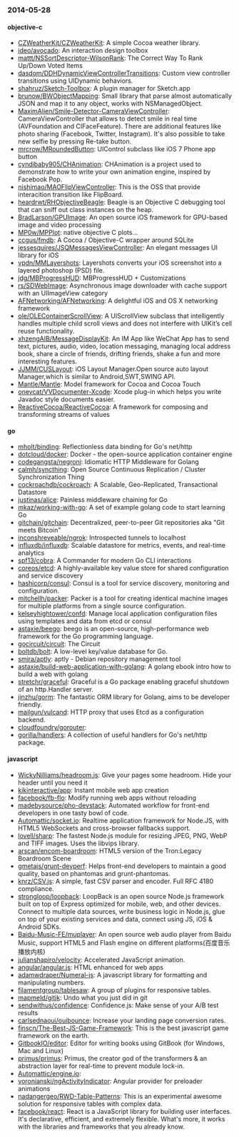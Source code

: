 ### 2014-05-28

#### objective-c
* [CZWeatherKit/CZWeatherKit](https://github.com/CZWeatherKit/CZWeatherKit): A simple Cocoa weather library.
* [ideo/avocado](https://github.com/ideo/avocado): An interaction design toolbox
* [mattt/NSSortDescriptor-WilsonRank](https://github.com/mattt/NSSortDescriptor-WilsonRank): The Correct Way To Rank Up/Down Voted Items
* [dasdom/DDHDynamicViewControllerTransitions](https://github.com/dasdom/DDHDynamicViewControllerTransitions): Custom view controller transitions using UIDynamic behaviors.
* [shahruz/Sketch-Toolbox](https://github.com/shahruz/Sketch-Toolbox): A plugin manager for Sketch.app
* [brunow/BWObjectMapping](https://github.com/brunow/BWObjectMapping): Small library that parse almost automatically JSON and map it to any object, works with NSManagedObject.
* [MaximAlien/Smile-Detector-CameraViewController](https://github.com/MaximAlien/Smile-Detector-CameraViewController): CameraViewController that allows to detect smile in real time (AVFoundation and CIFaceFeature). There are additional features like photo sharing (Facebook, Twitter, Instagram). It's also possible to take new selfie by pressing Re-take button.
* [mrcrow/MRoundedButton](https://github.com/mrcrow/MRoundedButton): UIControl subclass like iOS 7 Phone app button
* [cyndibaby905/CHAnimation](https://github.com/cyndibaby905/CHAnimation): CHAnimation is a project used to demonstrate how to write your own animation engine, inspired by Facebook Pop.
* [nishimao/MAOFlipViewController](https://github.com/nishimao/MAOFlipViewController): This is the OSS that provide interacition transition like FlipBoard.
* [heardrwt/RHObjectiveBeagle](https://github.com/heardrwt/RHObjectiveBeagle): Beagle is an Objective C debugging tool that can sniff out class instances on the heap.
* [BradLarson/GPUImage](https://github.com/BradLarson/GPUImage): An open source iOS framework for GPU-based image and video processing
* [MP0w/MPPlot](https://github.com/MP0w/MPPlot): native objective C plots...
* [ccgus/fmdb](https://github.com/ccgus/fmdb): A Cocoa / Objective-C wrapper around SQLite
* [jessesquires/JSQMessagesViewController](https://github.com/jessesquires/JSQMessagesViewController): An elegant messages UI library for iOS
* [vpdn/MMLayershots](https://github.com/vpdn/MMLayershots): Layershots converts your iOS screenshot into a layered photoshop (PSD) file.
* [jdg/MBProgressHUD](https://github.com/jdg/MBProgressHUD): MBProgressHUD + Customizations
* [rs/SDWebImage](https://github.com/rs/SDWebImage): Asynchronous image downloader with cache support with an UIImageView category
* [AFNetworking/AFNetworking](https://github.com/AFNetworking/AFNetworking): A delightful iOS and OS X networking framework
* [ole/OLEContainerScrollView](https://github.com/ole/OLEContainerScrollView): A UIScrollView subclass that intelligently handles multiple child scroll views and does not interfere with UIKitʼs cell reuse functionality.
* [xhzengAIB/MessageDisplayKit](https://github.com/xhzengAIB/MessageDisplayKit): An IM App like WeChat App has to send text, pictures, audio, video, location messaging, managing local address book, share a circle of friends, drifting friends, shake a fun and more interesting features.
* [JJMM/CUSLayout](https://github.com/JJMM/CUSLayout): iOS Layout Manager.Open source auto layout Manager,which is similar to Android,SWT,SWING API. 
* [Mantle/Mantle](https://github.com/Mantle/Mantle): Model framework for Cocoa and Cocoa Touch
* [onevcat/VVDocumenter-Xcode](https://github.com/onevcat/VVDocumenter-Xcode): Xcode plug-in which helps you write Javadoc style documents easier.
* [ReactiveCocoa/ReactiveCocoa](https://github.com/ReactiveCocoa/ReactiveCocoa): A framework for composing and transforming streams of values

#### go
* [mholt/binding](https://github.com/mholt/binding): Reflectionless data binding for Go's net/http
* [dotcloud/docker](https://github.com/dotcloud/docker): Docker - the open-source application container engine
* [codegangsta/negroni](https://github.com/codegangsta/negroni): Idiomatic HTTP Middleware for Golang
* [calmh/syncthing](https://github.com/calmh/syncthing): Open Source Continuous Replication / Cluster Synchronization Thing
* [cockroachdb/cockroach](https://github.com/cockroachdb/cockroach): A Scalable, Geo-Replicated, Transactional Datastore
* [justinas/alice](https://github.com/justinas/alice): Painless middleware chaining for Go
* [mkaz/working-with-go](https://github.com/mkaz/working-with-go): A set of example golang code to start learning Go
* [gitchain/gitchain](https://github.com/gitchain/gitchain): Decentralized, peer-to-peer Git repositories aka "Git meets Bitcoin"
* [inconshreveable/ngrok](https://github.com/inconshreveable/ngrok): Introspected tunnels to localhost
* [influxdb/influxdb](https://github.com/influxdb/influxdb): Scalable datastore for metrics, events, and real-time analytics
* [spf13/cobra](https://github.com/spf13/cobra): A Commander for modern Go CLI interactions
* [coreos/etcd](https://github.com/coreos/etcd): A highly-available key value store for shared configuration and service discovery
* [hashicorp/consul](https://github.com/hashicorp/consul): Consul is a tool for service discovery, monitoring and configuration.
* [mitchellh/packer](https://github.com/mitchellh/packer): Packer is a tool for creating identical machine images for multiple platforms from a single source configuration.
* [kelseyhightower/confd](https://github.com/kelseyhightower/confd): Manage local application configuration files using templates and data from etcd or consul
* [astaxie/beego](https://github.com/astaxie/beego): beego is an open-source, high-performance web framework for the Go programming language.
* [gocircuit/circuit](https://github.com/gocircuit/circuit): The Circuit
* [boltdb/bolt](https://github.com/boltdb/bolt): A low-level key/value database for Go.
* [smira/aptly](https://github.com/smira/aptly): aptly - Debian repository management tool
* [astaxie/build-web-application-with-golang](https://github.com/astaxie/build-web-application-with-golang): A golang ebook intro how to build a web with golang
* [stretchr/graceful](https://github.com/stretchr/graceful): Graceful is a Go package enabling graceful shutdown of an http.Handler server.
* [jinzhu/gorm](https://github.com/jinzhu/gorm): The fantastic ORM library for Golang, aims to be developer friendly.
* [mailgun/vulcand](https://github.com/mailgun/vulcand): HTTP proxy that uses Etcd as a configuration backend.
* [cloudfoundry/gorouter](https://github.com/cloudfoundry/gorouter): 
* [gorilla/handlers](https://github.com/gorilla/handlers): A collection of useful handlers for Go's net/http package.

#### javascript
* [WickyNilliams/headroom.js](https://github.com/WickyNilliams/headroom.js): Give your pages some headroom. Hide your header until you need it
* [kikinteractive/app](https://github.com/kikinteractive/app): Instant mobile web app creation
* [facebook/fb-flo](https://github.com/facebook/fb-flo): Modify running web apps without reloading
* [madebysource/pho-devstack](https://github.com/madebysource/pho-devstack): Automated workflow for front-end developers in one tasty bowl of code.
* [Automattic/socket.io](https://github.com/Automattic/socket.io): Realtime application framework for Node.JS, with HTML5 WebSockets and cross-browser fallbacks support.
* [lovell/sharp](https://github.com/lovell/sharp): The fastest Node.js module for resizing JPEG, PNG, WebP and TIFF images. Uses the libvips library.
* [arscan/encom-boardroom](https://github.com/arscan/encom-boardroom): HTML5 version of the Tron:Legacy Boardroom Scene
* [gmetais/grunt-devperf](https://github.com/gmetais/grunt-devperf): Helps front-end developers to maintain a good quality, based on phantomas and grunt-phantomas.
* [knrz/CSV.js](https://github.com/knrz/CSV.js): A simple, fast CSV parser and encoder. Full RFC 4180 compliance.
* [strongloop/loopback](https://github.com/strongloop/loopback): LoopBack is an open source Node.js framework built on top of Express optimized for mobile, web, and other devices. Connect to multiple data sources, write business logic in Node.js, glue on top of your existing services and data, connect using JS, iOS & Android SDKs.
* [Baidu-Music-FE/muplayer](https://github.com/Baidu-Music-FE/muplayer): An open source web audio player from Baidu Music, support HTML5 and Flash engine on different platforms(百度音乐播放内核)
* [julianshapiro/velocity](https://github.com/julianshapiro/velocity): Accelerated JavaScript animation.
* [angular/angular.js](https://github.com/angular/angular.js): HTML enhanced for web apps
* [adamwdraper/Numeral-js](https://github.com/adamwdraper/Numeral-js): A javascript library for formatting and manipulating numbers.
* [filamentgroup/tablesaw](https://github.com/filamentgroup/tablesaw): A group of plugins for responsive tables.
* [mapmeld/gitjk](https://github.com/mapmeld/gitjk): Undo what you just did in git
* [sendwithus/confidence](https://github.com/sendwithus/confidence): Confidence.js: Make sense of your A/B test results
* [carlsednaoui/ouibounce](https://github.com/carlsednaoui/ouibounce): Increase your landing page conversion rates.
* [finscn/The-Best-JS-Game-Framework](https://github.com/finscn/The-Best-JS-Game-Framework): This is the best javascript game framework on the earth.
* [GitbookIO/editor](https://github.com/GitbookIO/editor): Editor for writing books using GitBook (for Windows, Mac and Linux)
* [primus/primus](https://github.com/primus/primus): Primus, the creator god of the transformers & an abstraction layer for real-time to prevent module lock-in.
* [Automattic/engine.io](https://github.com/Automattic/engine.io): 
* [voronianski/ngActivityIndicator](https://github.com/voronianski/ngActivityIndicator): Angular provider for preloader animations
* [nadangergeo/RWD-Table-Patterns](https://github.com/nadangergeo/RWD-Table-Patterns): This is an experimental awesome solution for responsive tables with complex data.
* [facebook/react](https://github.com/facebook/react): React is a JavaScript library for building user interfaces. It's declarative, efficient, and extremely flexible. What's more, it works with the libraries and frameworks that you already know.
